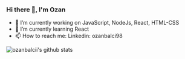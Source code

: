 ###  Hi there 👋, I'm Ozan

- 🔭 I’m currently working on JavaScript, NodeJs, React, HTML-CSS
- 🌱 I’m currently learning React
- 📫 How to reach me: Linkedin: ozanbalci98

<!-- ### Languages and Tools:
![MongoDB](https://img.shields.io/badge/MongoDB-%234ea94b.svg?style=for-the-badge&logo=mongodb&logoColor=white) -->

![ozanbalcii's github stats](https://github-readme-stats.vercel.app/api?username=mustafacagri&show_icons=true&theme=tokyonight)

